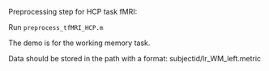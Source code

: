 Preprocessing step for HCP task fMRI:

Run ``preprocess_tfMRI_HCP.m``

The demo is for the working memory task.

Data should be stored in the path with a format: subjectid/lr_WM_left.metric
